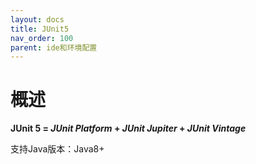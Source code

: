 ```yaml
---
layout: docs
title: JUnit5
nav_order: 100
parent: ide和环境配置
---
```

# 概述

**JUnit 5 = *JUnit Platform* + *JUnit Jupiter* + *JUnit Vintage***

支持Java版本：Java8+
